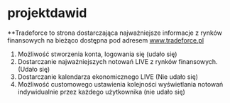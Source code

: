 # projektdawid

**Tradeforce to strona dostarczająca najważniejsze informacje z rynków finansowych na bieżąco dostępna pod adresem www.tradeforce.pl

1. Możliwość stworzenia konta, logowania się (udało się)
2. Dostarczanie najważniejszych notowań LIVE z rynków finansowych. (Udało się)
3. Dostarczanie kalendarza ekonomicznego LIVE (Nie udało się)
4. Możliwość customowego ustawienia kolejności wyświetlania notowań indywidualnie przez każdego użytkownika (nie udało się)
